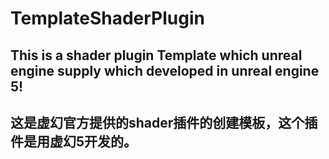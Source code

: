 
# TemplateShaderPlugin

## This is a shader plugin Template which unreal engine supply which developed in unreal engine 5!

## 这是虚幻官方提供的shader插件的创建模板，这个插件是用虚幻5开发的。

